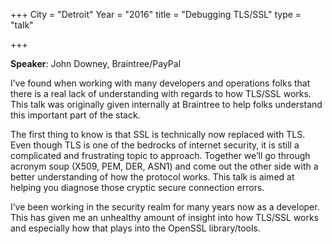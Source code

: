 +++
City = "Detroit"
Year = "2016"
title = "Debugging TLS/SSL"
type = "talk"

+++

**Speaker**: John Downey, Braintree/PayPal

I’ve found when working with many developers and operations folks that there is
a real lack of understanding with regards to how TLS/SSL works. This talk was
originally given internally at Braintree to help folks understand this
important part of the stack.

The first thing to know is that SSL is technically now replaced with TLS. Even
though TLS is one of the bedrocks of internet security, it is still a
complicated and frustrating topic to approach. Together we’ll go through
acronym soup (X509, PEM, DER, ASN1) and come out the other side with a better
understanding of how the protocol works. This talk is aimed at helping you
diagnose those cryptic secure connection errors.

I’ve been working in the security realm for many years now as a developer. This
has given me an unhealthy amount of insight into how TLS/SSL works and
especially how that plays into the OpenSSL library/tools.
